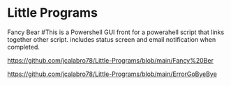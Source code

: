 # Little Programs


Fancy Bear
#This is a Powershell GUI front for a powerahell script that links together other script. includes status screen and email notification when completed.

https://github.com/jcalabro78/Little-Programs/blob/main/Fancy%20Ber


https://github.com/jcalabro78/Little-Programs/blob/main/ErrorGoByeBye
